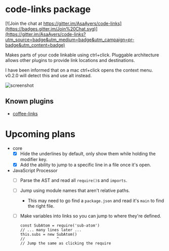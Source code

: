 # code-links package

[![Join the chat at https://gitter.im/AsaAyers/code-links](https://badges.gitter.im/Join%20Chat.svg)](https://gitter.im/AsaAyers/code-links?utm_source=badge&utm_medium=badge&utm_campaign=pr-badge&utm_content=badge)

Makes parts of your code linkable using ctrl+click. Pluggable architecture
allows other plugins to provide link locations and destinations.

I have been informed that on a mac ctrl+click opens the context menu. v0.2.0
will detect this and use alt instead.

![screenshot](https://raw.githubusercontent.com/AsaAyers/code-links/master/screenshot.png)

## Known plugins

* [coffee-links](https://atom.io/packages/coffee-links)

# Upcoming plans

* core
  * [x] Hide the underlines by default, only show them while holding the modifier key.
  * [x] Add the ability to jump to a specific line in a file once it's open.
* JavaScript Processor
  * [ ] Parse the AST and read all `require()`s and `imports`.
  * [ ] Jump using module names that aren't relative paths.
    * This may need to go find a `package.json` and read it's `main` to find the right file.
  * [ ] Make variables into links so you can jump to where they're defined.

        const SubAtom = require('sub-atom')
        // ... many lines later ...
        this.subs = new SubAtom()
        //              ^
        // Jump the same as clicking the require
